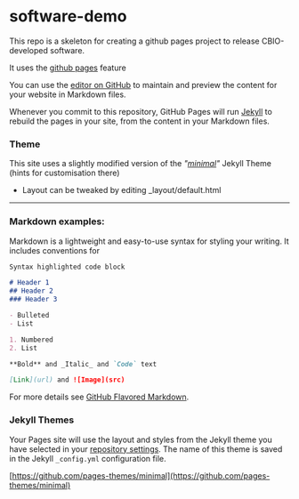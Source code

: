 # software-demo

This repo is a skeleton for creating a github pages project to release CBIO-developed software.

It uses the [github pages](https://docs.github.com/en/free-pro-team@latest/github/working-with-github-pages/managing-a-custom-domain-for-your-github-pages-site) feature


You can use the [editor on GitHub](https://github.com/uct-cbio/software-demo/edit/main/docs/index.md) to maintain and preview the content for your website in Markdown files.

Whenever you commit to this repository, GitHub Pages will run [Jekyll](https://jekyllrb.com/) to rebuild the pages in your site, from the content in your Markdown files.


### Theme
 
 This site uses a slightly modified version of the *"[minimal](https://github.com/pages-themes/minimal)"* Jekyll Theme (hints for customisation there)

  - Layout can be tweaked by editing _layout/default.html


----


### Markdown examples:

Markdown is a lightweight and easy-to-use syntax for styling your writing. It includes conventions for

```markdown
Syntax highlighted code block

# Header 1
## Header 2
### Header 3

- Bulleted
- List

1. Numbered
2. List

**Bold** and _Italic_ and `Code` text

[Link](url) and ![Image](src)
```

For more details see [GitHub Flavored Markdown](https://guides.github.com/features/mastering-markdown/).

### Jekyll Themes

Your Pages site will use the layout and styles from the Jekyll theme you have selected in your [repository settings](https://github.com/uct-cbio/software-demo/settings). The name of this theme is saved in the Jekyll `_config.yml` configuration file.

[https://github.com/pages-themes/minimal](https://github.com/pages-themes/minimal)

